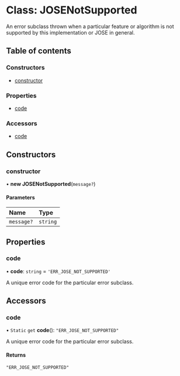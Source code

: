 # Class: JOSENotSupported

An error subclass thrown when a particular feature or algorithm is not supported by this
implementation or JOSE in general.

## Table of contents

### Constructors

- [constructor](util_errors.JOSENotSupported.md#constructor)

### Properties

- [code](util_errors.JOSENotSupported.md#code)

### Accessors

- [code](util_errors.JOSENotSupported.md#code)

## Constructors

### constructor

• **new JOSENotSupported**(`message?`)

#### Parameters

| Name | Type |
| :------ | :------ |
| `message?` | `string` |

## Properties

### code

• **code**: `string` = `'ERR_JOSE_NOT_SUPPORTED'`

A unique error code for the particular error subclass.

## Accessors

### code

• `Static` `get` **code**(): ``"ERR_JOSE_NOT_SUPPORTED"``

A unique error code for the particular error subclass.

#### Returns

``"ERR_JOSE_NOT_SUPPORTED"``
